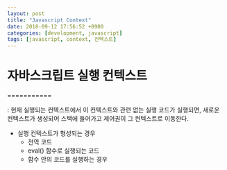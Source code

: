 ```yaml
---
layout: post
title: "Javascript Context"
date: 2018-09-12 17:56:52 +0900
categories: [development, javascript]
tags: [javascript, context, 컨텍스트]
---
```


# 자바스크립트 실행 컨텍스트

===========

: 현재 실행되는 컨텍스트에서 이 컨텍스트와 관련 없는 실행 코드가 실행되면, 새로운 컨텍스트가 생성되어 스택에 들어가고 제어권이 그 컨텍스트로 이동한다.

<!--adsense-->

- 실행 컨텍스트가 형성되는 경우
  - 전역 코드
  - eval() 함수로 실행되는 코드
  - 함수 안의 코드를 실행하는 경우
